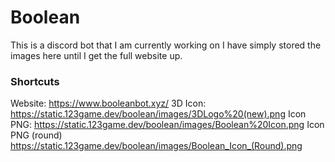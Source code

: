 # Boolean
This is a discord bot that I am currently working on I have simply stored the images here until I get the full website up.  

### Shortcuts  

Website: https://www.booleanbot.xyz/
3D Icon: https://static.123game.dev/boolean/images/3DLogo%20(new).png
Icon PNG: https://static.123game.dev/boolean/images/Boolean%20Icon.png
Icon PNG (round) https://static.123game.dev/boolean/images/Boolean_Icon_(Round).png
